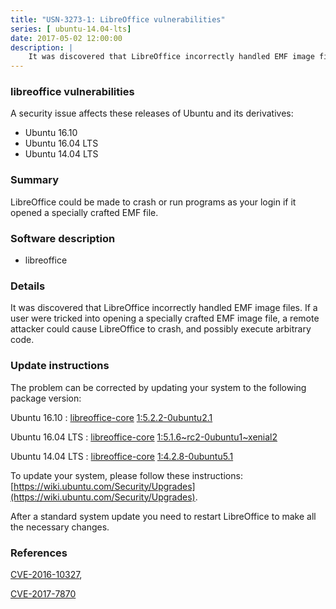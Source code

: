 ```yaml
---
title: "USN-3273-1: LibreOffice vulnerabilities"
series: [ ubuntu-14.04-lts]
date: 2017-05-02 12:00:00
description: |
    It was discovered that LibreOffice incorrectly handled EMF image files. If a user were tricked into opening a specially crafted EMF image file, a remote attacker could cause LibreOffice to crash, and possibly execute arbitrary code. 
--- 
```

 
 


### libreoffice vulnerabilities

A security issue affects these releases of Ubuntu and its derivatives:

* Ubuntu 16.10
* Ubuntu 16.04 LTS
* Ubuntu 14.04 LTS

### Summary

LibreOffice could be made to crash or run programs as your login if it opened a specially crafted EMF file.

### Software description

* libreoffice 

### Details

It was discovered that LibreOffice incorrectly handled EMF image files. If a user were tricked into opening a specially crafted EMF image file, a remote attacker could cause LibreOffice to crash, and possibly execute arbitrary code. 

### Update instructions

The problem can be corrected by updating your system to the following package version:

Ubuntu 16.10
 : [libreoffice-core](https://launchpad.net/ubuntu/+source/libreoffice) <span> [1:5.2.2-0ubuntu2.1](https://launchpad.net/ubuntu/+source/libreoffice/1:5.2.2-0ubuntu2.1) </span> 

Ubuntu 16.04 LTS
 : [libreoffice-core](https://launchpad.net/ubuntu/+source/libreoffice) <span> [1:5.1.6~rc2-0ubuntu1~xenial2](https://launchpad.net/ubuntu/+source/libreoffice/1:5.1.6~rc2-0ubuntu1~xenial2) </span> 

Ubuntu 14.04 LTS
 : [libreoffice-core](https://launchpad.net/ubuntu/+source/libreoffice) <span> [1:4.2.8-0ubuntu5.1](https://launchpad.net/ubuntu/+source/libreoffice/1:4.2.8-0ubuntu5.1) </span> 

To update your system, please follow these instructions: [https://wiki.ubuntu.com/Security/Upgrades](https://wiki.ubuntu.com/Security/Upgrades).

After a standard system update you need to restart LibreOffice to make all the necessary changes. 

### References

 
 [CVE-2016-10327](http://people.ubuntu.com/~ubuntu-security/cve/CVE-2016-10327), 

 [CVE-2017-7870](http://people.ubuntu.com/~ubuntu-security/cve/CVE-2017-7870)
 

